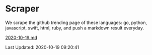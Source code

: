 # Scraper

We scrape the github trending page of these languages: go, python, javascript, swift, html, ruby, and push a markdown result everyday.

[2020-10-19.md](https://github.com/henson/Scraper/blob/master/2020-10-19.md)

Last Updated: 2020-10-19 09:20:41